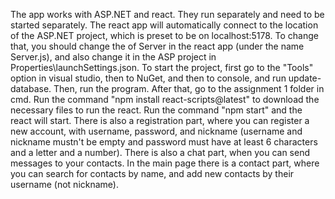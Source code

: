 The app works with ASP.NET and react. They run separately and need to be started separately. The react app will automatically connect to the location of the ASP.NET project, which is preset to be on localhost:5178. To change that, you should change the of Server in the react app (under the name Server.js), and also change it in the ASP project in Properties\launchSettings.json. To start the project, first go to the "Tools" option in visual studio, then to NuGet, and then to console, and run update-database. Then, run the program. After that, go to the assignment 1 folder in cmd. Run the command "npm install react-scripts@latest" to download the necessary files to run the react. Run the command "npm start" and the react will start.
There is also a registration part, where you can register a new account, with username, password, and nickname (username and nickname mustn't be empty and password must have at least 6 characters and a letter and a number).
There is also a chat part, when you can send messages to your contacts.
In the main page there is a contact part, where you can search for contacts by name, and add new contacts by their username (not nickname).
